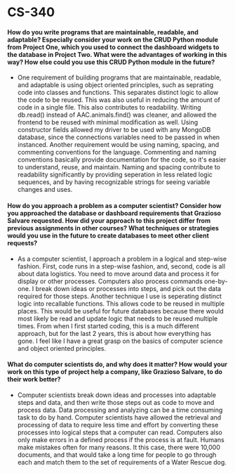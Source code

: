 # CS-340

#### How do you write programs that are maintainable, readable, and adaptable? Especially consider your work on the CRUD Python module from Project One, which you used to connect the dashboard widgets to the database in Project Two. What were the advantages of working in this way? How else could you use this CRUD Python module in the future?

* One requirement of building programs that are maintainable, readable, and adaptable is using object oriented principles, such as seprating code into classes and functions. This separates distinct logic to allow the code to be reused. This was also useful in reducing the amount of code in a single file. This also contributes to readability. Writing db.read() instead of AAC.animals.find() was cleaner, and allowed the frontend to be reused with minimal modification as well. Using constructor fields allowed my driver to be used with any MongoDB database, since the connections variables need to be passed in when instanced. Another requirement would be using naming, spacing, and commenting conventions for the language. Commenting and naming conventions basically provide documentation for the code, so it's easier to understand, reuse, and maintain. Naming and spacing contribute to readability significantly by providing seperation in less related logic sequences, and by having recognizable strings for seeing variable changes and uses.

#### How do you approach a problem as a computer scientist? Consider how you approached the database or dashboard requirements that Grazioso Salvare requested. How did your approach to this project differ from previous assignments in other courses? What techniques or strategies would you use in the future to create databases to meet other client requests?

* As a computer scientist, I approach a problem in a logical and step-wise fashion. First, code runs in a step-wise fashion, and, second, code is all about data logistics. You need to move around data and process it for display or other processes. Computers also process commands one-by-one. I break down ideas or processes into steps, and pick out the data required for those steps. Another technique I use is seperating distinct logic into recallable functions. This allows code to be reused in multiple places. This would be useful for future databases because there would most likely be read and update logic that needs to be reused multiple times. From when I first started coding, this is a much different approach, but for the last 2 years, this is about how everything has gone. I feel like I have a great grasp on the basics of computer science and object oriented principles. 

#### What do computer scientists do, and why does it matter? How would your work on this type of project help a company, like Grazioso Salvare, to do their work better?

* Computer scientists break down ideas and processes into adaptable steps and data, and then write those steps out as code to move and process data. Data processing and analyzing can be a time consuming task to do by hand. Computer scientists have allowed the retrieval and processing of data to require less time and effort by converting these processes into logical steps that a computer can read. Computers also only make errors in a defined process if the process is at fault. Humans make mistakes often for many reasons. It this case, there were 10,000 documents, and that would take a long time for people to go through each and match them to the set of requirements of a Water Rescue dog.
